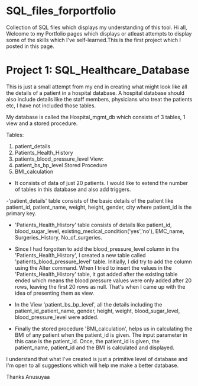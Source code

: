 # SQL_files_forportfolio
Collection of SQL files which displays my understanding of this tool.
Hi all, 
Welcome to my Portfolio pages which displays or atleast attempts to display some of the skills which I've self-learned.This is the first project which I posted in this page. 

# Project 1: SQL_Healthcare_Database 
This is just a small attempt from my end in creating what might look like all the details of a patient in a hospital database. A hospital database should also include details like the staff members, physicians who treat the patients etc, I have not included those tables. 

My database is called the Hospital_mgmt_db which consists of 3 tables, 1 view and a stored procedure. 

Tables:
1) patient_details
2) Patients_Health_History
3) patients_blood_pressure_level
View:
1) patient_bs_bp_level
Stored Procedure
1) BMI_calculation

- It consists of data of just 20 patients. I would like to extend the number of tables in this database and also add triggers.

-'patient_details' table consists of the basic details of the patient like patient_id, patient_name, weight, height, gender, city where patient_id is the primary key.

- 'Patients_Health_History' table consists of details like patient_id, blood_sugar_level, existing_medical_condition('yes','no'), EMC_name, Surgeries_History, No_of_surgeries.

- Since I had forgotten to add the blood_pressure_level column in the 'Patients_Health_History', I created a new table called 'patients_blood_pressure_level' table. Initially, I did try to add the column using the Alter command. When I tried to insert the values in the 'Patients_Health_History' table, it got added after the existing table ended which means the blood pressure values were only added after 20 rows, leaving the first 20 rows as null. That's when I came up with the idea of presenting them as view.

- In the View 'patient_bs_bp_level', all the details including the patient_id_patient_name, gender, height, weight, blood_sugar_level, blood_pressure_level were added. 

- Finally the stored procedure 'BMI_calculation', helps us in calculating the BMI of any patient when the patient_id is given. The input parameter in this case is the patient_id. Once, the patient_id is given, the patient_name, patient_id and the BMI is calculated and displayed. 

I understand that what I've created is just a primitive level of database and I'm open to all suggestions which will help me make a better database. 

Thanks
Anusuyaa
